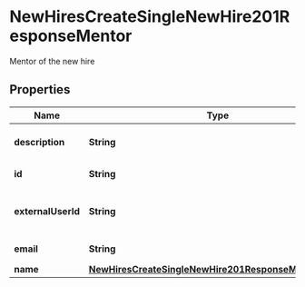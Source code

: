 

# NewHiresCreateSingleNewHire201ResponseMentor

Mentor of the new hire

## Properties

| Name | Type | Description | Notes |
|------------ | ------------- | ------------- | -------------|
|**description** | **String** | Description of the mentor |  [optional] |
|**id** | **String** | Id of the mentor |  [optional] |
|**externalUserId** | **String** | External user identifier of the mentor |  [optional] |
|**email** | **String** | Email of the mentor |  [optional] |
|**name** | [**NewHiresCreateSingleNewHire201ResponseMentorName**](NewHiresCreateSingleNewHire201ResponseMentorName.md) |  |  [optional] |




